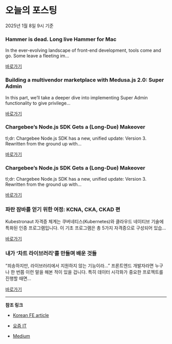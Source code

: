 # 오늘의 포스팅 
2025년 1월 8일 9시 기준 

### Hammer is dead. Long live Hammer for Mac 

 In the ever-evolving landscape of front-end development, tools come and go. Some leave a fleeting im... 

 [바로가기](https://medium.com/m/signin?actionUrl=https%3A%2F%2Fmedium.com%2F_%2Fbookmark%2Fp%2F712a366200ee&operation=register&redirect=https%3A%2F%2Fblog.beach.io%2Fhammer-is-dead-long-live-hammer-for-mac-712a366200ee&source=---recommended_stories---front_end_development---0-84----------------bookmark_preview----7d9738c8_d761_4828_a754_9ca162ff40d9-------) 

### Building a multivendor marketplace with Medusa.js 2.0: Super Admin 

 In this part, we’ll take a deeper dive into implementing Super Admin functionality to give privilege... 

 [바로가기](https://medium.com/m/signin?actionUrl=https%3A%2F%2Fmedium.com%2F_%2Fbookmark%2Fp%2Fd899353b0b1e&operation=register&redirect=https%3A%2F%2Fmedium.com%2F%40igorkhomenko%2Fbuilding-a-multivendor-marketplace-with-medusa-js-2-0-super-admin-d899353b0b1e&source=---recommended_stories---react---0-84----------------bookmark_preview----7f78312e_95b0_49de_996d_7bd5a789aea1-------) 

### Chargebee’s Node.js SDK Gets a (Long-Due) Makeover 

 tl;dr: Chargebee Node.js SDK has a new, unified update: Version 3. Rewritten from the ground up with... 

 [바로가기](https://medium.com/m/signin?actionUrl=https%3A%2F%2Fmedium.com%2F_%2Fbookmark%2Fp%2F2b58a5dde632&operation=register&redirect=https%3A%2F%2Fmedium.com%2Fchargebee-engineering%2Fchargebees-node-js-sdk-gets-a-long-due-makeover-2b58a5dde632&source=---recommended_stories---javascript---0-84----------------bookmark_preview----adf716e7_f429_445b_a4cd_ce674fa8fdfd-------) 

### Chargebee’s Node.js SDK Gets a (Long-Due) Makeover 

 tl;dr: Chargebee Node.js SDK has a new, unified update: Version 3. Rewritten from the ground up with... 

 [바로가기](https://medium.com/m/signin?actionUrl=https%3A%2F%2Fmedium.com%2F_%2Fbookmark%2Fp%2F2b58a5dde632&operation=register&redirect=https%3A%2F%2Fmedium.com%2Fchargebee-engineering%2Fchargebees-node-js-sdk-gets-a-long-due-makeover-2b58a5dde632&source=---recommended_stories---typescript---0-84----------------bookmark_preview----92c09e78_a8c6_4d3c_8796_777af2c1cb20-------) 

### 파란 잠바를 얻기 위한 여정: KCNA, CKA, CKAD 편 

 Kubestronaut 자격증 체계는 쿠버네티스(Kubernetes)와 클라우드 네이티브 기술에 특화된 인증 프로그램입니다. 이 기초 프로그램은 총 5가지 자격증으로 구성되어 있습... 

 [바로가기](https://yozm.wishket.com/magazine/detail/2920/) 

### 내가 ‘차트 라이브러리’를 만들며 배운 것들 

 “죄송하지만, 라이브러리에서 지원하지 않는 기능이라…” 프론트엔드 개발자라면 누구나 한 번쯤 이런 말을 해본 적이 있을 겁니다. 특히 데이터 시각화가 중요한 프로젝트를 진행할 때면... 

 [바로가기](https://yozm.wishket.com/magazine/detail/2919/) 

---

**참조 링크**

- [Korean FE article](https://kofearticle.substack.com) 

- [요즘 IT](https://yozm.wishket.com/magazine) 

- [Medium](https://medium.com) 

